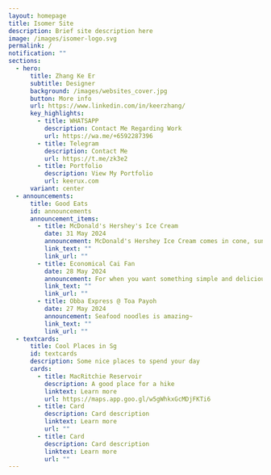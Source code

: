 ```yaml
---
layout: homepage
title: Isomer Site
description: Brief site description here
image: /images/isomer-logo.svg
permalink: /
notification: ""
sections:
  - hero:
      title: Zhang Ke Er
      subtitle: Designer
      background: /images/websites_cover.jpg
      button: More info
      url: https://www.linkedin.com/in/keerzhang/
      key_highlights:
        - title: WHATSAPP
          description: Contact Me Regarding Work
          url: https://wa.me/+6592287396
        - title: Telegram
          description: Contact Me
          url: https://t.me/zk3e2
        - title: Portfolio
          description: View My Portfolio
          url: keerux.com
      variant: center
  - announcements:
      title: Good Eats
      id: announcements
      announcement_items:
        - title: McDonald's Hershey's Ice Cream
          date: 31 May 2024
          announcement: McDonald's Hershey Ice Cream comes in cone, sundae, McFlurry!
          link_text: ""
          link_url: ""
        - title: Economical Cai Fan
          date: 28 May 2024
          announcement: For when you want something simple and delicious, caifan is great.
          link_text: ""
          link_url: ""
        - title: Obba Express @ Toa Payoh
          date: 27 May 2024
          announcement: Seafood noodles is amazing~
          link_text: ""
          link_url: ""
  - textcards:
      title: Cool Places in Sg
      id: textcards
      description: Some nice places to spend your day
      cards:
        - title: MacRitchie Reservoir
          description: A good place for a hike
          linktext: Learn more
          url: https://maps.app.goo.gl/w5gWhkxGcMDjFKTi6
        - title: Card
          description: Card description
          linktext: Learn more
          url: ""
        - title: Card
          description: Card description
          linktext: Learn more
          url: ""
---
```

